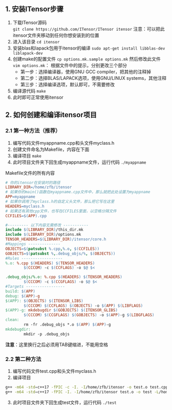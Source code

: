 ## 1. 安装ITensor步骤
1. 下载ITensor源码  
`git clone https://github.com/ITensor/ITensor itensor`
注意：可以把此itensor文件夹移动到任何你想安装到的位置
2. 进入该目录
`cd itensor`
3. 安装blas和lapack包用于itensor的编译
`sudo apt-get install libblas-dev liblapack-dev`
4. 创建make的配置文件
`cp options.mk.sample options.mk`
然后修改此文件`vim options.mk`：
根据文件中的提示，分别更改三个部分
    * 第一步：选择编译器，使用GNU GCC compiler，把其他的注释掉
    * 第二步：选择BLAS/LAPACK选项，使用GNU/LINUX systems，其他注释
    * 第三步：选择编译选项，默认即可，不需要修改
5. 编译源代码
`make`
6. 此时即可正常使用itensor


## 2. 如何创建和编译itensor项目
### 2.1 第一种方法（推荐）
1. 编写代码文件myappname.cpp和头文件myclass.h
2. 创建文件命名为Makefile，内容在下面
3. 编译项目
`make`
4. 此时项目文件夹下回生成myappname文件，运行代码
`./myappname`

Makefile文件的所有内容
```makefile
# 你的itensor在安装时的路径
LIBRARY_DIR=/home/zfb/itensor
# 如果你的main()函数在myappname.cpp文件中，那么就把此处设置为myappname
APP=myappname
# 如果你调用了myclass.h的自定义头文件，那么把它写在这里
HEADERS=myclass.h
# 如果还有其他cpp文件，也写在CCFILES里面，以空格分隔文件
CCFILES=$(APP).cpp

#--------- 以下内容无需修改 -----------
include $(LIBRARY_DIR)/this_dir.mk
include $(LIBRARY_DIR)/options.mk
TENSOR_HEADERS=$(LIBRARY_DIR)/itensor/core.h
#Mappings --------------
OBJECTS=$(patsubst %.cpp,%.o, $(CCFILES))
GOBJECTS=$(patsubst %,.debug_objs/%, $(OBJECTS))
#Rules ------------------
%.o: %.cpp $(HEADERS) $(TENSOR_HEADERS)
        $(CCCOM) -c $(CCFLAGS) -o $@ $<

.debug_objs/%.o: %.cpp $(HEADERS) $(TENSOR_HEADERS)
        $(CCCOM) -c $(CCGFLAGS) -o $@ $<
#Targets -----------------
build: $(APP)
debug: $(APP)-g
$(APP): $(OBJECTS) $(ITENSOR_LIBS)
        $(CCCOM) $(CCFLAGS) $(OBJECTS) -o $(APP) $(LIBFLAGS)
$(APP)-g: mkdebugdir $(GOBJECTS) $(ITENSOR_GLIBS)
        $(CCCOM) $(CCGFLAGS) $(GOBJECTS) -o $(APP)-g $(LIBGFLAGS)
clean:
        rm -fr .debug_objs *.o $(APP) $(APP)-g
mkdebugdir:
        mkdir -p .debug_objs
```
**注意**：这里换行之后必须用TAB键缩进，不能用空格
### 2.2 第二种方法
1. 编写代码文件test.cpp和头文件myclass.h
2. 编译项目
```bash
g++ -m64 -std=c++17 -fPIC -c -I. -I/home/zfb/itensor -o test.o test.cpp
g++ -m64 -std=c++17 -fPIC -I. -I/home/zfb/itensor test.o -o test -L/home/zfb/itensor/lib -litensor -lpthread -L/usr/lib -lblas -llapack
```
3. 此时项目文件夹下回生成test文件，运行代码
`./test`